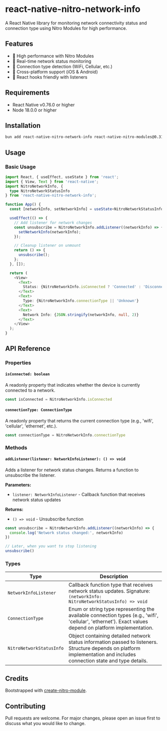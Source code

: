 # react-native-nitro-network-info

A React Native library for monitoring network connectivity status and connection type using Nitro Modules for high performance.

## Features

- 🚀 High performance with Nitro Modules
- 📡 Real-time network status monitoring
- 🔄 Connection type detection (WiFi, Cellular, etc.)
- 📱 Cross-platform support (iOS & Android)
- 🎣 React hooks friendly with listeners

## Requirements

- React Native v0.76.0 or higher
- Node 18.0.0 or higher

## Installation

```bash
bun add react-native-nitro-network-info react-native-nitro-modules@0.31.2
```

## Usage

### Basic Usage

```typescript
import React, { useEffect, useState } from 'react';
import { View, Text } from 'react-native';
import NitroNetworkInfo, {
  type NitroNetworkStatusInfo
} from 'react-native-nitro-network-info';

function App() {
  const [networkInfo, setNetworkInfo] = useState<NitroNetworkStatusInfo | null>(null);

  useEffect(() => {
    // Add listener for network changes
    const unsubscribe = NitroNetworkInfo.addListener((networkInfo) => {
      setNetworkInfo(networkInfo);
    });

    // Cleanup listener on unmount
    return () => {
      unsubscribe();
    };
  }, []);

  return (
    <View>
      <Text>
        Status: {NitroNetworkInfo.isConnected ? 'Connected' : 'Disconnected'}
      </Text>
      <Text>
        Type: {NitroNetworkInfo.connectionType || 'Unknown'}
      </Text>
      <Text>
        Network Info: {JSON.stringify(networkInfo, null, 2)}
      </Text>
    </View>
  );
}
```

## API Reference

### Properties

#### `isConnected: boolean`

A readonly property that indicates whether the device is currently connected to a network.

```typescript
const isConnected = NitroNetworkInfo.isConnected
```

#### `connectionType: ConnectionType`

A readonly property that returns the current connection type (e.g., 'wifi', 'cellular', 'ethernet', etc.).

```typescript
const connectionType = NitroNetworkInfo.connectionType
```

### Methods

#### `addListener(listener: NetworkInfoListener): () => void`

Adds a listener for network status changes. Returns a function to unsubscribe the listener.

**Parameters:**

- `listener: NetworkInfoListener` - Callback function that receives network status updates

**Returns:**

- `() => void` - Unsubscribe function

```typescript
const unsubscribe = NitroNetworkInfo.addListener((networkInfo) => {
  console.log('Network status changed:', networkInfo)
})

// Later, when you want to stop listening
unsubscribe()
```

### Types

| Type                     | Description                                                                                                                                                             |
| ------------------------ | ----------------------------------------------------------------------------------------------------------------------------------------------------------------------- |
| `NetworkInfoListener`    | Callback function type that receives network status updates. Signature: `(networkInfo: NitroNetworkStatusInfo) => void`                                                 |
| `ConnectionType`         | Enum or string type representing the available connection types (e.g., 'wifi', 'cellular', 'ethernet'). Exact values depend on platform implementation.                 |
| `NitroNetworkStatusInfo` | Object containing detailed network status information passed to listeners. Structure depends on platform implementation and includes connection state and type details. |

## Credits

Bootstrapped with [create-nitro-module](https://github.com/patrickkabwe/create-nitro-module).

## Contributing

Pull requests are welcome. For major changes, please open an issue first to discuss what you would like to change.
